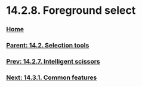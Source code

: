 # 14.2.8. Foreground select

### [Home](./00-home.md)
### [Parent: 14.2. Selection tools](./14-02-00-selection-tools.md)
### [Prev: 14.2.7. Intelligent scissors](./14-02-07-intelligent-scissors.md)
### [Next: 14.3.1. Common features](./14-03-01-00-common-features.md)
